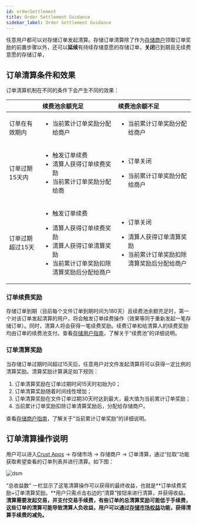 ```yaml
---
id: orderSettlement
title: Order Settlement Guidance
sidebar_label: Order Settlement Guidance
---
```


任意用户都可以对存储订单发起清算。存储订单清算除了作为[存储商户](storage-merchant.md)领取订单奖励的前置步骤以外，还可以**延续**有持续存储意愿的存储订单，**关闭**已到期且无续费意愿的存储订单，

## 订单清算条件和效果

订单清算机制在不同的条件下会产生不同的效果：

|    |续费池余额充足|续费池余额不足|
|:----|:----|:----|
|订单在有效期内|<ul><li>当前累计订单奖励分配给商户</li>|<ul><li>当前累计订单奖励分配给商户</li>|
|订单过期15天内|<ul><li>触发订单续费</li><li>清算人获得订单续费奖励</li><li>当前累计订单奖励分配给商</li>|<ul><li>订单关闭</li></ul><ul><li>当前累计订单奖励分配给商户</li></ul>|
|订单过期超过15天|<ul><li>触发订单续费</li></ul><ul><li>清算人获得订单续费奖励</li><li>清算人获得订单清算奖励</li><li>当前累计订单奖励扣除清算奖励后分配给商户</li></ul>|<ul><li>订单关闭</li></ul><ul><li>清算人获得订单清算奖励</li><li>当前累计订单奖励扣除清算奖励后分配给商户</li></ul>|

### 订单续费奖励

存储订单到期（目前每个文件订单到期时间为180天）且续费池余额充足时，第一个对该订单发起清算的用户，将会触发订单续费操作（效果等同于重新发起一笔存储订单）。同时，清算人将会获得一笔续费奖励。续费订单和给清算人的续费奖励均由订单的续费池支付。查看[存储用户指南](storageUserGuide.md)，了解关于“续费池”的详细说明。

### 订单清算奖励

当存储订单过期时间超过15天后，任意用户对文件发起清算将可以获得一定比例的清算奖励。清算奖励计算满足如下规则：

1. 订单清算奖励在订单过期时间15天时初始为0；
2. 订单清算奖励随着时间线性增加；
3. 订单清算奖励在文件订单过期30天时达到最大，最大值为当前累计订单奖励；
4. 当前累计订单奖励扣除订单清算奖励后，分配给存储商户。

查看[存储商户指南](merchantGuidance.md)，了解关于“当前累计订单奖励”的详细说明。

## 订单清算操作说明

用户可以进入[Crust Apps](https://apps.crust.network/#/market/settlements) -> 存储市场 -> 存储商户 -> 订单清算，通过“拉取”功能获取希望查看的订单列表并进行清算。如下图：

![dsm](assets/merchant/settlement.png)

“总收益数” 一栏显示了这笔清算操作可以获得的最终收益，也就是**订单续费奖励+订单清算奖励。**用户只需点击右边的“清算”按钮来进行清算，并获得收益。**清算需要发起交易，并支付交易手续费，有些订单的总清算奖励可能低于手续费，这些订单的清算可能导致清算人负收益，用户可以通过[存储市场权益](dsm-benefits.md)功能，获得清算手续费的减免。**
